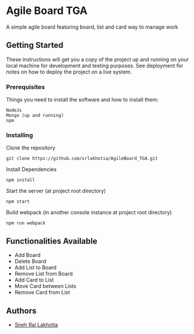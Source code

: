 
# Agile Board TGA

A simple agile board featuring board, list and card way to manage work

## Getting Started

These instructions will get you a copy of the project up and running on your local machine for development and testing purposes. See deployment for notes on how to deploy the project on a live system.

### Prerequisites

Things you need to install the software and how to install them:

```
NodeJs
Mongo (up and running)
npm
```

### Installing

Clone the repository

```
git clone https://github.com/srlakhotia/AgileBoard_TGA.git
```

Install Dependencies

```
npm install
```

Start the server (at project root directory)

```
npm start
```

Build webpack (in another console instance at project root directory)
```
npm run webpack
```

## Functionalities Available
- Add Board
- Delete Board
- Add List to Board
- Remove List from Board
- Add Card to List
- Move Card between Lists   
- Remove Card from List

## Authors

* [Sneh Raj Lakhotia](https://github.com/srlakhotia)